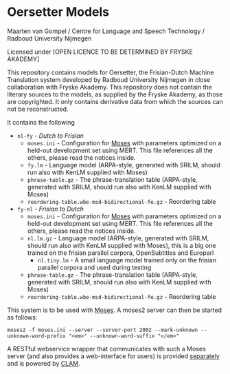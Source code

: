 Oersetter Models
=================

Maarten van Gompel / Centre for Language and Speech Technology / Radboud University Nijmegen

Licensed under [OPEN LICENCE TO BE DETERMINED BY FRYSKE AKADEMY]

This repository contains models for Oersetter, the Frisian-Dutch Machine
Translation system developed by Radboud University Nijmegen in close
collaboration with Fryske Akademy. This repository does not contain the
literary sources to the models, as supplied by the Fryske Akademy, as those are
copyrighted. It only contains derivative data from which the sources can not be
reconstructed.

It contains the following

* ``nl-fy`` - *Dutch to Frisian*
    * ``moses.ini`` - Configuration for [Moses](http://www.statmt.org/moses/) with parameters optimized on a held-out development set using MERT. This file references all the others, please read the notices inside.
    * ``fy.lm`` - Language model (ARPA-style, generated with SRILM, should run also with KenLM supplied with Moses)
    * ``phrase-table.gz`` - The phrase-translation table (ARPA-style, generated with SRILM, should run also with KenLM supplied with Moses)
    * ``reordering-table.wbe-msd-bidirectional-fe.gz`` - Reordering table
* ``fy-nl`` - *Frisian to Dutch*
    * ``moses.ini`` - Configuration for [Moses](http://www.statmt.org/moses/) with parameters optimized on a held-out development set using MERT. This file references all the others, please read the notices inside.
    * ``nl.lm.gz`` - Language model (ARPA-style, generated with SRILM, should run also with KenLM supplied with Moses), this is a big one trained on the frisian parallel corpora, OpenSubtitles and Europarl
        * ``nl.tiny.lm`` - A small language model trained only on the frisian parallel corpora and used during testing
    * ``phrase-table.gz`` - The phrase-translation table (ARPA-style, generated with SRILM, should run also with KenLM supplied with Moses)
    * ``reordering-table.wbe-msd-bidirectional-fe.gz`` - Reordering table

This system is to be used with [Moses](http://www.statmt.org/moses/). A moses2
server can then be started as follows:

```
moses2 -f moses.ini --server --server-port 2002 --mark-unknown --unknown-word-prefix "<em>" --unknown-word-suffix "</em>"
```

A RESTful webservice wrapper that communicates with such a Moses server (and
also provides a web-interface for users) is provided
[separately](https://github.com/proycon/oersetter-webservice) and is powered by
[CLAM](https://proycon.github.io/clam).

